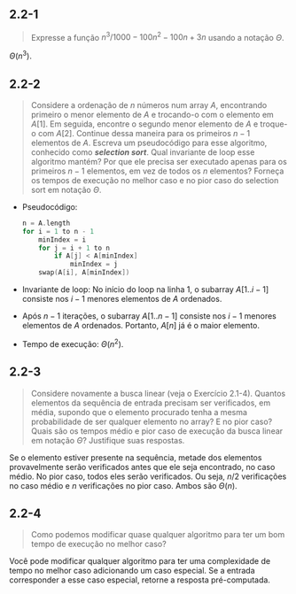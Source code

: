 ## 2.2-1

> Expresse a função $n^3 / 1000 - 100n^2 - 100n + 3n$ usando a notação $\Theta$.

$\Theta(n^3)$.

## 2.2-2

> Considere a ordenação de $n$ números num array $A$, encontrando primeiro o menor elemento de $A$ e trocando-o com o elemento em $A[1]$. Em seguida, encontre o segundo menor elemento de $A$ e troque-o com $A[2]$. Continue dessa maneira para os primeiros $n - 1$ elementos de $A$. Escreva um pseudocódigo para esse algoritmo, conhecido como **_selection sort_**. Qual invariante de loop esse algoritmo mantém? Por que ele precisa ser executado apenas para os primeiros $n - 1$ elementos, em vez de todos os $n$ elementos? Forneça os tempos de execução no melhor caso e no pior caso do selection sort em notação $\Theta$.

- Pseudocódigo:

    ```cpp
    n = A.length
    for i = 1 to n - 1
        minIndex = i
        for j = i + 1 to n
            if A[j] < A[minIndex]
                minIndex = j
        swap(A[i], A[minIndex])
    ```

- Invariante de loop: No início do loop na linha 1, o subarray $A[1..i - 1]$ consiste nos $i - 1$ menores elementos de $A$ ordenados.

- Após $n - 1$ iterações, o subarray $A[1..n - 1]$ consiste nos $i - 1$ menores elementos de $A$ ordenados. Portanto, $A[n]$ já é o maior elemento.

- Tempo de execução: $\Theta(n^2)$.

## 2.2-3

> Considere novamente a busca linear (veja o Exercício 2.1-4). Quantos elementos da sequência de entrada precisam ser verificados, em média, supondo que o elemento procurado tenha a mesma probabilidade de ser qualquer elemento no array? E no pior caso? Quais são os tempos médio e pior caso de execução da busca linear em notação $\Theta$? Justifique suas respostas.

Se o elemento estiver presente na sequência, metade dos elementos provavelmente serão verificados antes que ele seja encontrado, no caso médio. No pior caso, todos eles serão verificados. Ou seja, $n / 2$ verificações no caso médio e $n$ verificações no pior caso. Ambos são $\Theta(n)$.

## 2.2-4

> Como podemos modificar quase qualquer algoritmo para ter um bom tempo de execução no melhor caso?

Você pode modificar qualquer algoritmo para ter uma complexidade de tempo no melhor caso adicionando um caso especial. Se a entrada corresponder a esse caso especial, retorne a resposta pré-computada.